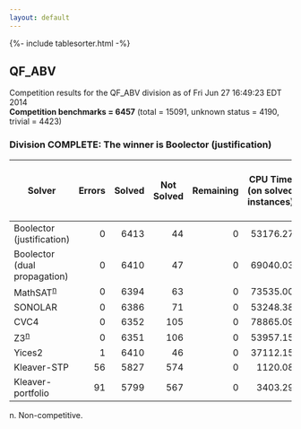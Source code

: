 ```yaml
---
layout: default
---
```

{%- include tablesorter.html -%}

## QF_ABV



Competition results for the QF_ABV division as of Fri Jun 27 16:49:23 EDT 2014
<br/>**Competition benchmarks = 6457** (total = 15091, unknown status = 4190, trivial = 4423)

### Division COMPLETE: The winner is Boolector (justification)



<table id="sequential" class="result sorted">
<thead>
<tr>
<th class="center">Solver</th><th class="center">Errors</th>
<th class="center">Solved</th>
<th class="center">Not Solved</th>
<th class="center">Remaining</th>
<th class="center">CPU Time (on solved instances)</th>
<th class="center">Weighted Medal Score (weight =  3.810)</th>
</tr>
</thead>
<tr>
<td>Boolector (justification)</td>
<td align="right">0</td>
<td align="right">6413</td>
<td align="right">44</td>
<td align="right">0</td>
<td align="right">  53176.27</td>
<td align="right"> 3.758</td>
</tr>
<tr>
<td>Boolector (dual propagation)</td>
<td align="right">0</td>
<td align="right">6410</td>
<td align="right">47</td>
<td align="right">0</td>
<td align="right">  69040.03</td>
<td align="right"> 3.755</td>
</tr>
<tr>
<td><span class="non-competing-grey">MathSAT<sup><a href="#fn">n</a></sup></span></td>
<td align="right">0</td>
<td align="right">6394</td>
<td align="right">63</td>
<td align="right">0</td>
<td align="right">  73535.00</td>
<td align="right"> 3.736</td>
</tr>
<tr>
<td>SONOLAR</td>
<td align="right">0</td>
<td align="right">6386</td>
<td align="right">71</td>
<td align="right">0</td>
<td align="right">  53248.38</td>
<td align="right"> 3.727</td>
</tr>
<tr>
<td>CVC4</td>
<td align="right">0</td>
<td align="right">6352</td>
<td align="right">105</td>
<td align="right">0</td>
<td align="right">  78865.09</td>
<td align="right"> 3.687</td>
</tr>
<tr>
<td><span class="non-competing-grey">Z3<sup><a href="#fn">n</a></sup></span></td>
<td align="right">0</td>
<td align="right">6351</td>
<td align="right">106</td>
<td align="right">0</td>
<td align="right">  53957.15</td>
<td align="right"> 3.686</td>
</tr>
<tr>
<td>Yices2</td>
<td align="right">1</td>
<td align="right">6410</td>
<td align="right">46</td>
<td align="right">0</td>
<td align="right">  37112.15</td>
<td align="right"> 3.755</td>
</tr>
<tr>
<td>Kleaver-STP</td>
<td align="right">56</td>
<td align="right">5827</td>
<td align="right">574</td>
<td align="right">0</td>
<td align="right">   1120.08</td>
<td align="right"> 3.103</td>
</tr>
<tr>
<td>Kleaver-portfolio</td>
<td align="right">91</td>
<td align="right">5799</td>
<td align="right">567</td>
<td align="right">0</td>
<td align="right">   3403.29</td>
<td align="right"> 3.073</td>
</tr>
</table>

<span id="fn"> n. Non-competitive.</span>
